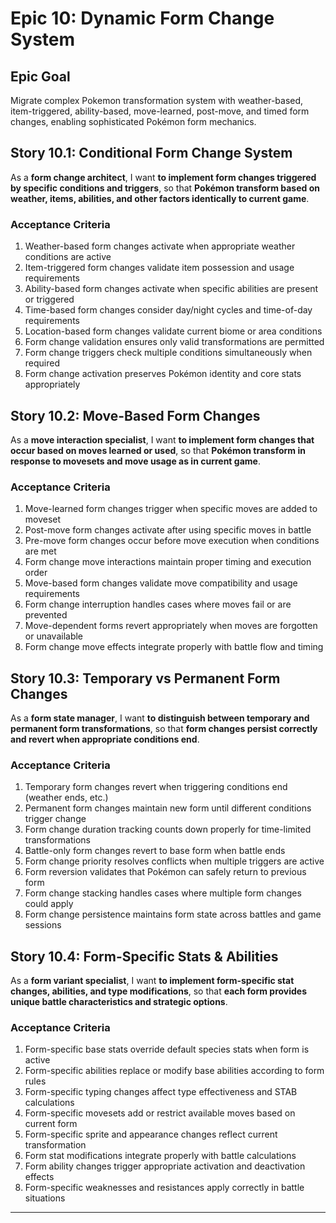 # Epic 10: Dynamic Form Change System

## Epic Goal
Migrate complex Pokemon transformation system with weather-based, item-triggered, ability-based, move-learned, post-move, and timed form changes, enabling sophisticated Pokémon form mechanics.

## Story 10.1: Conditional Form Change System
As a **form change architect**,
I want **to implement form changes triggered by specific conditions and triggers**,
so that **Pokémon transform based on weather, items, abilities, and other factors identically to current game**.

### Acceptance Criteria
1. Weather-based form changes activate when appropriate weather conditions are active
2. Item-triggered form changes validate item possession and usage requirements
3. Ability-based form changes activate when specific abilities are present or triggered
4. Time-based form changes consider day/night cycles and time-of-day requirements
5. Location-based form changes validate current biome or area conditions
6. Form change validation ensures only valid transformations are permitted
7. Form change triggers check multiple conditions simultaneously when required
8. Form change activation preserves Pokémon identity and core stats appropriately

## Story 10.2: Move-Based Form Changes
As a **move interaction specialist**,
I want **to implement form changes that occur based on moves learned or used**,
so that **Pokémon transform in response to movesets and move usage as in current game**.

### Acceptance Criteria
1. Move-learned form changes trigger when specific moves are added to moveset
2. Post-move form changes activate after using specific moves in battle
3. Pre-move form changes occur before move execution when conditions are met
4. Form change move interactions maintain proper timing and execution order
5. Move-based form changes validate move compatibility and usage requirements
6. Form change interruption handles cases where moves fail or are prevented
7. Move-dependent forms revert appropriately when moves are forgotten or unavailable
8. Form change move effects integrate properly with battle flow and timing

## Story 10.3: Temporary vs Permanent Form Changes
As a **form state manager**,
I want **to distinguish between temporary and permanent form transformations**,
so that **form changes persist correctly and revert when appropriate conditions end**.

### Acceptance Criteria
1. Temporary form changes revert when triggering conditions end (weather ends, etc.)
2. Permanent form changes maintain new form until different conditions trigger change
3. Form change duration tracking counts down properly for time-limited transformations
4. Battle-only form changes revert to base form when battle ends
5. Form change priority resolves conflicts when multiple triggers are active
6. Form reversion validates that Pokémon can safely return to previous form
7. Form change stacking handles cases where multiple form changes could apply
8. Form change persistence maintains form state across battles and game sessions

## Story 10.4: Form-Specific Stats & Abilities
As a **form variant specialist**,
I want **to implement form-specific stat changes, abilities, and type modifications**,
so that **each form provides unique battle characteristics and strategic options**.

### Acceptance Criteria
1. Form-specific base stats override default species stats when form is active
2. Form-specific abilities replace or modify base abilities according to form rules
3. Form-specific typing changes affect type effectiveness and STAB calculations
4. Form-specific movesets add or restrict available moves based on current form
5. Form-specific sprite and appearance changes reflect current transformation
6. Form stat modifications integrate properly with battle calculations
7. Form ability changes trigger appropriate activation and deactivation effects
8. Form-specific weaknesses and resistances apply correctly in battle situations

---
